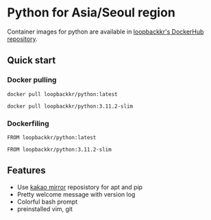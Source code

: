 # Python for Asia/Seoul region

Container images for python are available in [loopbackkr's DockerHub repository](https://hub.docker.com/repository/docker/loopbackkr/python).

## Quick start

### Docker pulling

`docker pull loopbackkr/python:latest`

`docker pull loopbackkr/python:3.11.2-slim`

### Dockerfiling

`FROM loopbackkr/python:latest`

`FROM loopbackkr/python:3.11.2-slim`

## Features

* Use [kakao mirror](https://mirror.kakao.com/) reposistory for apt and pip
* Pretty welcome message with version log
* Colorful bash prompt
* preinstalled vim, git
